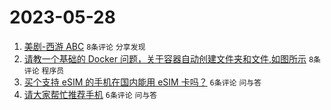 # 2023-05-28

1. [美剧-西游 ABC](https://www.v2ex.com/t/943535) `8条评论` `分享发现`
1. [请教一个基础的 Docker 问题，关于容器自动创建文件夹和文件,如图所示](https://www.v2ex.com/t/943534) `8条评论` `程序员`
1. [买个支持 eSIM 的手机在国内能用 eSIM 卡吗？](https://www.v2ex.com/t/943540) `6条评论` `问与答`
1. [请大家帮忙推荐手机](https://www.v2ex.com/t/943538) `6条评论` `问与答`
